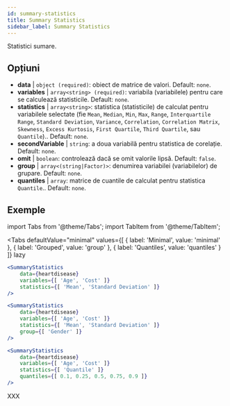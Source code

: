```yaml
---
id: summary-statistics 
title: Summary Statistics
sidebar_label: Summary Statistics
---
```


Statistici sumare.

## Opțiuni

* __data__ | `object (required)`: obiect de matrice de valori. Default: `none`.
* __variables__ | `array<string> (required)`: variabila (variabilele) pentru care se calculează statisticile. Default: `none`.
* __statistics__ | `array<string>`: statistica (statisticile) de calculat pentru variabilele selectate (fie `Mean`, `Median`, `Min`, `Max`, `Range`, `Interquartile Range`, `Standard Deviation`, `Variance`, `Correlation`, `Correlation Matrix`, `Skewness`, `Excess Kurtosis`, `First Quartile`, `Third Quartile`, sau `Quantile`).. Default: `none`.
* __secondVariable__ | `string`: a doua variabilă pentru statistica de corelație. Default: `none`.
* __omit__ | `boolean`: controlează dacă se omit valorile lipsă. Default: `false`.
* __group__ | `array<(string|Factor)>`: denumirea variabilei (variabilelor) de grupare. Default: `none`.
* __quantiles__ | `array`: matrice de cuantile de calculat pentru statistica `Quantile`.. Default: `none`.


## Exemple

import Tabs from '@theme/Tabs';
import TabItem from '@theme/TabItem';

<Tabs
    defaultValue="minimal"
    values={[
        { label: 'Minimal', value: 'minimal' },
        { label: 'Grouped', value: 'group' },
        { label: 'Quantiles', value: 'quantiles' }
    ]}
    lazy
>

<TabItem value="minimal">

```jsx live
<SummaryStatistics 
    data={heartdisease} 
    variables={[ 'Age', 'Cost' ]}
    statistics={[ 'Mean', 'Standard Deviation' ]}
/>
```

</TabItem>

<TabItem value="group" >

```jsx live
<SummaryStatistics 
    data={heartdisease} 
    variables={[ 'Age', 'Cost' ]}
    statistics={[ 'Mean', 'Standard Deviation' ]}
    group={[ 'Gender' ]}
/>
```
</TabItem>

<TabItem value="quantiles">

```jsx live
<SummaryStatistics 
    data={heartdisease} 
    variables={[ 'Age', 'Cost' ]}
    statistics={[ 'Quantile' ]}
    quantiles={[ 0.1, 0.25, 0.5, 0.75, 0.9 ]}
/>
```

</TabItem>

</Tabs>

XXX
